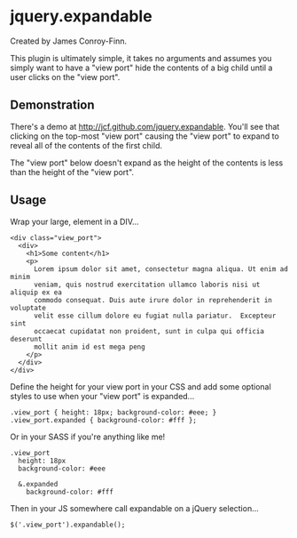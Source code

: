 # jquery.expandable

Created by James Conroy-Finn.

This plugin is ultimately simple, it takes no arguments and assumes you simply want to have a "view port" hide the contents of a big child until a user clicks on the "view port".

## Demonstration

There's a demo at http://jcf.github.com/jquery.expandable. You'll see that clicking on the top-most "view port" causing the "view port" to expand to reveal all of the contents of the first child.

The "view port" below doesn't expand as the height of the contents is less than the height of the "view port".

## Usage

Wrap your large, element in a DIV...

    <div class="view_port">
      <div>
        <h1>Some content</h1>
        <p>
          Lorem ipsum dolor sit amet, consectetur magna aliqua. Ut enim ad minim 
          veniam, quis nostrud exercitation ullamco laboris nisi ut aliquip ex ea 
          commodo consequat. Duis aute irure dolor in reprehenderit in voluptate 
          velit esse cillum dolore eu fugiat nulla pariatur.  Excepteur sint 
          occaecat cupidatat non proident, sunt in culpa qui officia deserunt 
          mollit anim id est mega peng
        </p>
      </div>
    </div>

Define the height for your view port in your CSS and add some optional styles to use when your "view port" is expanded...

    .view_port { height: 18px; background-color: #eee; }
    .view_port.expanded { background-color: #fff };

Or in your SASS if you're anything like me!

    .view_port
      height: 18px
      background-color: #eee

      &.expanded
        background-color: #fff

Then in your JS somewhere call expandable on a jQuery selection...

    $('.view_port').expandable();

